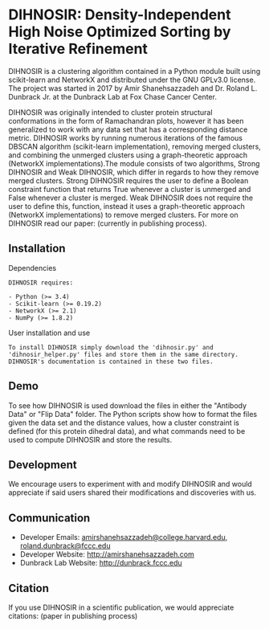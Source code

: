 DIHNOSIR: Density-Independent High Noise Optimized Sorting by Iterative Refinement
==================================================================================

DIHNOSIR is a clustering algorithm contained in a Python module built using scikit-learn and NetworkX and distributed under the GNU GPLv3.0 license. The project was started in 2017 by Amir Shanehsazzadeh and Dr. Roland L. Dunbrack Jr. at the Dunbrack Lab at Fox Chase Cancer Center. 

DIHNOSIR was originally intended to cluster protein structural conformations in the form of Ramachandran plots, however it has been generalized to work with any data set that has a corresponding distance metric. DIHNOSIR works by running numerous iterations of the famous DBSCAN algorithm (scikit-learn implementation), removing merged clusters, and combining the unmerged clusters using a graph-theoretic approach (NetworkX implementations).The module consists of two algorithms, Strong DIHNOSIR and Weak DIHNOSIR, which differ in regards to how they remove merged clusters. Strong DIHNOSIR requires the user to define a Boolean constraint function that returns True whenever a cluster is unmerged and False whenever a cluster is merged. Weak DIHNOSIR does not require the user to define this, function, instead it uses a graph-theoretic approach (NetworkX implementations) to remove merged clusters. For more on DIHNOSIR read our paper: (currently in publishing process).

Installation
------------

Dependencies
~~~~~~~~~~~~
DIHNOSIR requires:

- Python (>= 3.4)
- Scikit-learn (>= 0.19.2)
- NetworkX (>= 2.1)
- NumPy (>= 1.8.2)
~~~~~~~~~~~~~~~~~~~~~~~~~
User installation and use
~~~~~~~~~~~~~~~~~~~~~~~~~
To install DIHNOSIR simply download the 'dihnosir.py' and 'dihnosir_helper.py' files and store them in the same directory. DIHNOSIR's documentation is contained in these two files.
~~~~~~~~~~~~~~~~~~~~~~~~~~~~~~~~~~~~~~~~~~~~~~

Demo
----
To see how DIHNOSIR is used download the files in either the "Antibody Data" or "Flip Data" folder. The Python scripts show how to format the files given the data set and the distance values, how a cluster constraint is defined (for this protein dihedral data), and what commands need to be used to compute DIHNOSIR and store the results.

Development
-----------
We encourage users to experiment with and modify DIHNOSIR and would appreciate if said users shared their modifications and discoveries with us.

Communication
-------------
- Developer Emails: amirshanehsazzadeh@college.harvard.edu, roland.dunbrack@fccc.edu
- Developer Website: http://amirshanehsazzadeh.com
- Dunbrack Lab Website: http://dunbrack.fccc.edu

Citation
--------
If you use DIHNOSIR in a scientific publication, we would appreciate citations: (paper in publishing process)
